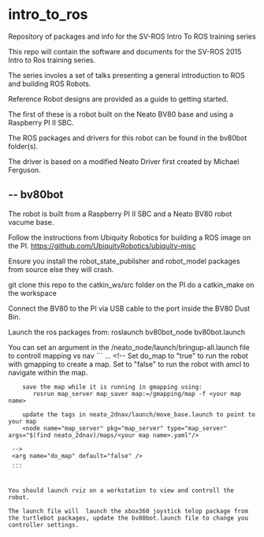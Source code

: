 # intro_to_ros
Repository of packages and info for the SV-ROS Intro To ROS training series

This repo will contain the software and documents for the SV-ROS 2015 Intro to Ros training series.

The series involes a set of talks presenting a general introduction to ROS and building ROS Robots.

Reference Robot designs are provided as a guide to getting started.

The first of these is a robot built on the Neato BV80 base and using a Raspberry PI II SBC.

The ROS packages and drivers for this robot can be found in the bv80bot folder(s).

The driver is based on a modified Neato Driver first created by Michael Ferguson.

--
bv80bot
-------

  The robot is built from a Raspberry PI II SBC and a Neato BV80 robot vacume base.
  
  Follow the instructions from Ubiquity Robotics for building a ROS image on the PI.
  https://github.com/UbiquityRobotics/ubiquity-misc
  
  Ensure you install the robot_state_publisher and robot_model packages from source else they will crash.
  
  
  git clone this repo to the catkin_ws/src folder on the PI
  do a catkin_make on the workspace
  
  Connect the BV80 to the PI via USB cable to the port inside the BV80 Dust Bin.
  
  Launch the ros packages from:
    roslaunch bv80bot_node bv80bot.launch
    
  You can set an argument in the /neato_node/launch/bringup-all.launch file to controll mapping vs nav
     ```
     ...
     <!--
        Set do_map to "true" to run the robot with gmapping to create a map.
        Set to "false" to run the robot with amcl to navigate within the map.
        
        save the map while it is running in gmapping using:
           rosrun map_server map_saver map:=/gmapping/map -f <your map name>
           
        update the tags in neato_2dnav/launch/move_base.launch to point to your map
        <node name="map_server" pkg="map_server" type="map_server" args="$(find neato_2dnav)/maps/<your map name>.yaml"/>
        
     -->
     <arg name="do_map" default="false" />
     ...
     ```
    
    
    You should launch rviz on a workstation to view and controll the robot.
    
    The launch file will  launch the xbox360 joystick telop package from the turtlebot packages, update the bv80bot.launch file to change you controller settings.
    
  
  
  
